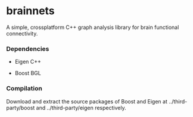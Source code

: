 # brainnets

A simple, crossplatform C++ graph analysis library for brain functional connectivity.

### Dependencies

* Eigen C++

* Boost BGL

### Compilation

Download and extract the source packages of Boost and Eigen at ../third-party/boost and ../third-party/eigen respectively.
